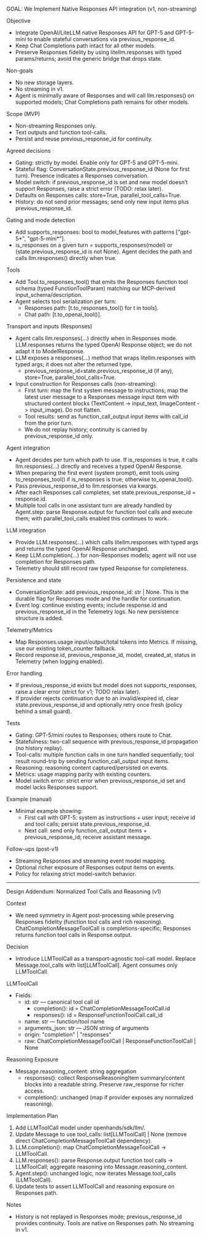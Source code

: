 GOAL: We Implement Native Responses API integration (v1, non-streaming)

Objective
- Integrate OpenAI/LiteLLM native Responses API for GPT-5 and GPT-5-mini to enable stateful conversations via previous_response_id.
- Keep Chat Completions path intact for all other models.
- Preserve Responses fidelity by using litellm.responses with typed params/returns; avoid the generic bridge that drops state.

Non-goals
- No new storage layers.
- No streaming in v1.
- Agent is minimally aware of Responses and will call llm.responses() on supported models; Chat Completions path remains for other models.

Scope (MVP)
- Non-streaming Responses only.
- Text outputs and function tool-calls.
- Persist and reuse previous_response_id for continuity.

Agreed decisions
- Gating: strictly by model. Enable only for GPT-5 and GPT-5-mini.
- Stateful flag: ConversationState.previous_response_id (None for first turn). Presence indicates a Responses conversation.
- Model switch: if previous_response_id is set and new model doesn’t support Responses, raise a strict error (TODO: relax later).
- Defaults on Responses calls: store=True, parallel_tool_calls=True.
- History: do not send prior messages; send only new input items plus previous_response_id.

Gating and mode detection
- Add supports_responses: bool to model_features with patterns ["gpt-5*", "gpt-5-mini*"].
- is_responses on a given turn = supports_responses(model) or (state.previous_response_id is not None). Agent decides the path and calls llm.responses() directly when true.

Tools
- Add Tool.to_responses_tool() that emits the Responses function tool schema (typed FunctionToolParam) matching our MCP-derived input_schema/description.
- Agent selects tool serialization per turn:
  - Responses path: [t.to_responses_tool() for t in tools].
  - Chat path: [t.to_openai_tool()].

Transport and inputs (Responses)
- Agent calls llm.responses(...) directly when in Responses mode. LLM.responses returns the typed OpenAI Response object; we do not adapt it to ModelResponse.
- LLM exposes a responses(...) method that wraps litellm.responses with typed args; it does not alter the returned type.
  - previous_response_id=state.previous_response_id (if any), store=True, parallel_tool_calls=True.
- Input construction for Responses calls (non-streaming):
  - First turn: map the first system message to instructions; map the latest user message to a Responses message input item with structured content blocks (TextContent -> input_text, ImageContent -> input_image). Do not flatten.
  - Tool results: send as function_call_output input items with call_id from the prior turn.
  - We do not replay history; continuity is carried by previous_response_id only.

Agent integration
- Agent decides per turn which path to use. If is_responses is true, it calls llm.responses(...) directly and receives a typed OpenAI Response.
- When preparing the first event (system prompt), emit tools using to_responses_tool() if is_responses is true; otherwise to_openai_tool().
- Pass previous_response_id to llm.responses via kwargs.
- After each Responses call completes, set state.previous_response_id = response.id.
- Multiple tool calls in one assistant turn are already handled by Agent.step: parse Response.output for function tool calls and execute them; with parallel_tool_calls enabled this continues to work.

LLM integration
- Provide LLM.responses(...) which calls litellm.responses with typed args and returns the typed OpenAI Response unchanged.
- Keep LLM.completion(...) for non-Responses models; agent will not use completion for Responses path.
- Telemetry should still record raw typed Response for completeness.

Persistence and state
- ConversationState: add previous_response_id: str | None. This is the durable flag for Responses mode and the handle for continuation.
- Event log: continue existing events; include response.id and previous_response_id in the Telemetry logs. No new persistence structure is added.

Telemetry/Metrics
- Map Responses.usage input/output/total tokens into Metrics. If missing, use our existing token_counter fallback.
- Record response.id, previous_response_id, model, created_at, status in Telemetry (when logging enabled).

Error handling
- If previous_response_id exists but model does not supports_responses, raise a clear error (strict for v1; TODO relax later).
- If provider rejects continuation due to an invalid/expired id, clear state.previous_response_id and optionally retry once fresh (policy behind a small guard).

Tests
- Gating: GPT-5/mini routes to Responses; others route to Chat.
- Statefulness: two-call sequence with previous_response_id propagation (no history replay).
- Tool-calls: multiple function calls in one turn handled sequentially; tool result round-trip by sending function_call_output input items.
- Reasoning: reasoning content captured/persisted on events.
- Metrics: usage mapping parity with existing counters.
- Model switch error: strict error when previous_response_id set and model lacks Responses support.

Example (manual)
- Minimal example showing:
  - First call with GPT-5: system as instructions + user input; receive id and tool calls; persist state.previous_response_id.
  - Next call: send only function_call_output items + previous_response_id; receive assistant message.

Follow-ups (post-v1)
- Streaming Responses and streaming event model mapping.
- Optional richer exposure of Responses output items on events.
- Policy for relaxing strict model-switch behavior.

---

Design Addendum: Normalized Tool Calls and Reasoning (v1)

Context
- We need symmetry in Agent post-processing while preserving Responses fidelity
  (function tool calls and rich reasoning). ChatCompletionMessageToolCall is
  completions-specific; Responses returns function tool calls in Response.output.

Decision
- Introduce LLMToolCall as a transport-agnostic tool-call model. Replace
  Message.tool_calls with list[LLMToolCall]. Agent consumes only LLMToolCall.

LLMToolCall
- Fields:
  - id: str — canonical tool call id
    - completion(): id = ChatCompletionMessageToolCall.id
    - responses(): id = ResponseFunctionToolCall.call_id
  - name: str — function/tool name
  - arguments_json: str — JSON string of arguments
  - origin: "completion" | "responses"
  - raw: ChatCompletionMessageToolCall | ResponseFunctionToolCall | None

Reasoning Exposure
- Message.reasoning_content: string aggregation
  - responses(): collect ResponseReasoningItem summary/content blocks into a
    readable string. Preserve raw_response for richer access.
  - completion(): unchanged (map if provider exposes any normalized reasoning).

Implementation Plan
1) Add LLMToolCall model under openhands/sdk/llm/.
2) Update Message to use tool_calls: list[LLMToolCall] | None (remove direct
   ChatCompletionMessageToolCall dependency).
3) LLM.completion(): map ChatCompletionMessageToolCall -> LLMToolCall.
4) LLM.responses(): parse Response.output function tool calls -> LLMToolCall;
   aggregate reasoning into Message.reasoning_content.
5) Agent.step(): unchanged logic, now iterates Message.tool_calls (LLMToolCall).
6) Update tests to assert LLMToolCall and reasoning exposure on Responses path.

Notes
- History is not replayed in Responses mode; previous_response_id provides
  continuity. Tools are native on Responses path. No streaming in v1.

